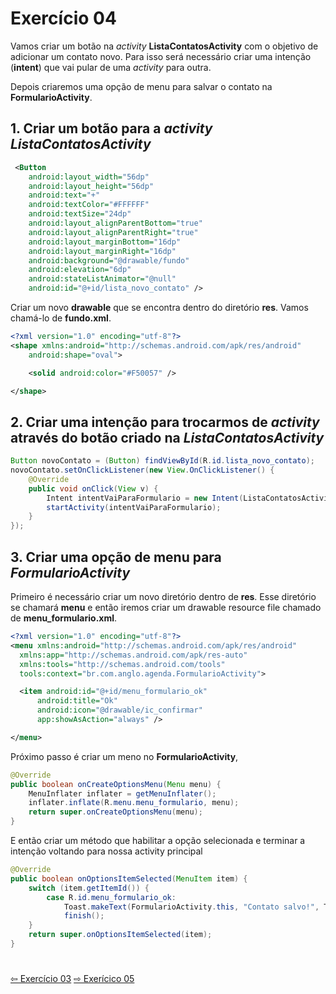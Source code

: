 # Exercício 04
Vamos criar um botão na _activity_ __ListaContatosActivity__ com o objetivo de adicionar um contato novo. Para isso será necessário criar uma intenção (__intent__) que vai pular de uma _activity_ para outra.

Depois criaremos uma opção de menu para salvar o contato na __FormularioActivity__.

## 1. Criar um botão para a _activity_ _ListaContatosActivity_
```xml
 <Button
    android:layout_width="56dp"
    android:layout_height="56dp"
    android:text="+"
    android:textColor="#FFFFFF"
    android:textSize="24dp"
    android:layout_alignParentBottom="true"
    android:layout_alignParentRight="true"
    android:layout_marginBottom="16dp"
    android:layout_marginRight="16dp"
    android:background="@drawable/fundo"
    android:elevation="6dp"
    android:stateListAnimator="@null"
    android:id="@+id/lista_novo_contato" />
```

Criar um novo __drawable__ que se encontra dentro do diretório __res__. Vamos chamá-lo de __fundo.xml__.
```xml
<?xml version="1.0" encoding="utf-8"?>
<shape xmlns:android="http://schemas.android.com/apk/res/android"
    android:shape="oval">

    <solid android:color="#F50057" />

</shape>
```

## 2. Criar uma intenção para trocarmos de _activity_ através do botão criado na _ListaContatosActivity_
```java
Button novoContato = (Button) findViewById(R.id.lista_novo_contato);
novoContato.setOnClickListener(new View.OnClickListener() {
    @Override
    public void onClick(View v) {
        Intent intentVaiParaFormulario = new Intent(ListaContatosActivity.this, FormularioActivity.class);
        startActivity(intentVaiParaFormulario);
    }
});
```

## 3. Criar uma opção de menu para _FormularioActivity_
Primeiro é necessário criar um novo diretório dentro de __res__. Esse diretório se chamará __menu__ e então iremos criar um drawable resource file chamado de __menu_formulario.xml__.
```xml
<?xml version="1.0" encoding="utf-8"?>
<menu xmlns:android="http://schemas.android.com/apk/res/android"
  xmlns:app="http://schemas.android.com/apk/res-auto"
  xmlns:tools="http://schemas.android.com/tools"
  tools:context="br.com.anglo.agenda.FormularioActivity">

  <item android:id="@+id/menu_formulario_ok"
      android:title="Ok"
      android:icon="@drawable/ic_confirmar"
      app:showAsAction="always" />

</menu>
```

Próximo passo é criar um meno no __FormularioActivity__, 
```java
@Override
public boolean onCreateOptionsMenu(Menu menu) {
    MenuInflater inflater = getMenuInflater();
    inflater.inflate(R.menu.menu_formulario, menu);
    return super.onCreateOptionsMenu(menu);
}
```
E então criar um método que habilitar a opção selecionada e terminar a intenção voltando para nossa activity principal
```java
@Override
public boolean onOptionsItemSelected(MenuItem item) {
    switch (item.getItemId()) {
        case R.id.menu_formulario_ok:
            Toast.makeText(FormularioActivity.this, "Contato salvo!", Toast.LENGTH_SHORT).show();
            finish();
    }
    return super.onOptionsItemSelected(item);
}
```

#
[⇦ Exercício 03](https://github.com/medeirosthiiago/seicom-android/tree/master/exercicios/exer-03)
[⇨ Exerícico 05](https://github.com/medeirosthiiago/seicom-android/tree/master/exercicios/exer-05)
